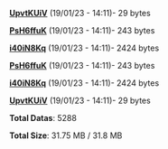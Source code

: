 [**UpvtKUiV**](/data/UpvtKUiV.txt) (19/01/23 - 14:11)- 29 bytes

[**PsH6ffuK**](/data/PsH6ffuK.txt) (19/01/23 - 14:11)- 243 bytes

[**i40iN8Kq**](/data/i40iN8Kq.txt) (19/01/23 - 14:11)- 2424 bytes

[**PsH6ffuK**](/data/PsH6ffuK.txt) (19/01/23 - 14:11)- 243 bytes

[**i40iN8Kq**](/data/i40iN8Kq.txt) (19/01/23 - 14:11)- 2424 bytes

[**UpvtKUiV**](/data/UpvtKUiV.txt) (19/01/23 - 14:11)- 29 bytes

**Total Datas**: 5288

**Total Size**: 31.75 MB / 31.8 MB